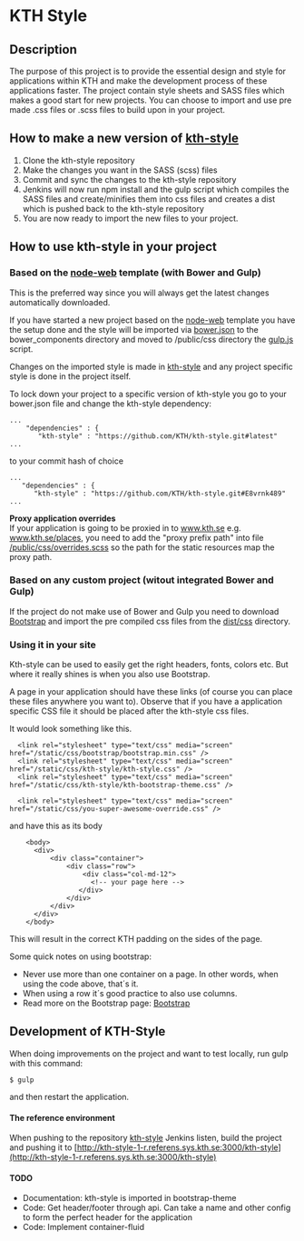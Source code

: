 # KTH Style

## Description

The purpose of this project is to provide the essential design and style for applications within KTH and make the development process of these applications faster. The project contain style sheets and SASS files which makes a good start for new projects. You can choose to import and use pre made .css files or .scss files to build upon in your project.


## How to make a new version of [kth-style](https://gita.sys.kth.se/Infosys/kth-style)
1. Clone the kth-style repository
2. Make the changes you want in the SASS (scss) files
3. Commit and sync the changes to the kth-style repository
4. Jenkins will now run npm install and the gulp script which compiles the SASS files and create/minifies them into css files and creates a dist which is pushed back to the kth-style repository
5. You are now ready to import the new files to your project.


## How to use kth-style in your project

### Based on the [node-web](https://gita.sys.kth.se/Infosys/node-web) template (with Bower and Gulp)

This is the preferred way since you will always get the latest changes automatically downloaded. 

If you have started a new project based on the [node-web](https://github.com/KTH/node-web) template you have the setup done and the style will be imported via [bower.json](https://gita.sys.kth.se/Infosys/node-web/blob/master/bower.json) to the bower_components directory and moved to /public/css directory the [gulp.js](https://github.com/KTH/node-web/blob/master/gulpfile.js) script.

Changes on the imported style is made in [kth-style](https://github.com/KTH/kth-style) and any project specific style is done in the project itself.

To lock down your project to a specific version of kth-style you go to your bower.json file and change the kth-style dependency:

```
...
    "dependencies" : {
       "kth-style" : "https://github.com/KTH/kth-style.git#latest"
...
```
to your commit hash of choice
  
```
...
   "dependencies" : {
      "kth-style" : "https://github.com/KTH/kth-style.git#E8vrnk489"
...
```

**Proxy application overrides**  
If your application is going to be proxied in to www.kth.se e.g. www.kth.se/places, you need to add the "proxy prefix path" into file [/public/css/overrides.scss](https://github.com/KTH/places-web/blob/develop/public/css/overrides.scss) so the path for the static resources map the proxy path.

### Based on any custom project (witout integrated Bower and Gulp)
If the project do not make use of Bower and Gulp you need to download [Bootstrap](http://getbootstrap.com/getting-started/#download) and import the pre compiled css files from the [dist/css](https://github.com/KTH/kth-style/tree/master/dist/css) directory.

### Using it in your site
Kth-style can be used to easily get the right headers, fonts, colors etc. But where it really shines is when you also use Bootstrap.

A page in your application should have these links (of course you can place these files anywhere you want to). Observe that if you have a application specific CSS file it should be placed after the kth-style css files.

It would look something like this.

```
  <link rel="stylesheet" type="text/css" media="screen" href="/static/css/bootstrap/bootstrap.min.css" />
  <link rel="stylesheet" type="text/css" media="screen" href="/static/css/kth-style/kth-style.css" />
  <link rel="stylesheet" type="text/css" media="screen" href="/static/css/kth-style/kth-bootstrap-theme.css" />
  
  <link rel="stylesheet" type="text/css" media="screen" href="/static/css/you-super-awesome-override.css" />
```

and have this as its body

```
    <body>
      <div>
          <div class="container">
              <div class="row">
                  <div class="col-md-12">
                    <!-- your page here -->
                 </div>
              </div>
          </div>
      </div>
    </body>
```

This will result in the correct KTH padding on the sides of the page.

Some quick notes on using bootstrap:

+ Never use more than one container on a page. In other words, when using the code above, that´s it.
+ When using a row it´s good practice to also use columns.
+ Read more on the Bootstrap page: [Bootstrap](http://getbootstrap.com/getting-started/)

## Development of KTH-Style
When doing improvements on the project and want to test locally, run gulp with this command:

```
$ gulp
```
and then restart the application.

#### The reference environment
When pushing to the repository [kth-style](https://github.com/KTH/kth-style) Jenkins listen, build the project and pushing it to [http://kth-style-1-r.referens.sys.kth.se:3000/kth-style](http://kth-style-1-r.referens.sys.kth.se:3000/kth-style)

#### TODO
- Documentation: kth-style is imported in bootstrap-theme
- Code: Get header/footer through api. Can take a name and other config to form the perfect header for the application
- Code: Implement container-fluid
